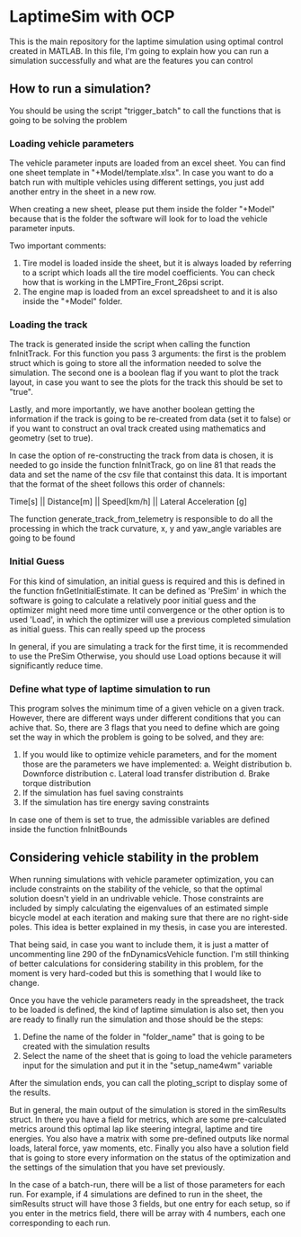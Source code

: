 # LaptimeSim with OCP

This is the main repository for the laptime simulation using optimal control created in MATLAB. In this file, I'm going to explain how you can run a simulation successfully 
and what are the features you can control

## How to run a simulation?

You should be using the script "trigger_batch" to call the functions that is going 
to be solving the problem

### Loading vehicle parameters 

The vehicle parameter inputs are loaded from an excel sheet. You can find one sheet 
template in "+Model/template.xlsx". In case you want to do a batch run with multiple
vehicles using different settings, you just add another entry in the sheet in a new
row.

When creating a new sheet, please put them inside the folder "+Model" because that
is the folder the software will look for to load the vehicle parameter inputs.

Two important comments:

1. Tire model is loaded inside the sheet, but it is always loaded by referring to 
a script which loads all the tire model coefficients. You can check how that is working
in the LMPTire_Front_26psi script.
2. The engine map is loaded from an excel spreadsheet to and it is also inside the 
"+Model" folder.

### Loading the track

The track is generated inside the script when calling the function fnInitTrack. For 
this function you pass 3 arguments: the first is the problem struct which is going 
to store all the information needed to solve the simulation. The second one is a 
boolean flag if you want to plot the track layout, in case you want to see the plots for the
track this should be set to "true". 

Lastly, and more importantly, we have another boolean getting the
information if the track is going to be re-created from data (set it to false) or
if you want to construct an oval track created using mathematics and geometry 
(set to true). 

In case the option of re-constructing the track from data is chosen, it is needed 
to go inside the function fnInitTrack, go on line 81 that reads the data and set
the name of the csv file that containst this data. It is important that the format
of the sheet follows this order of channels:

Time[s] || Distance[m] || Speed[km/h] || Lateral Acceleration [g]

The function generate_track_from_telemetry is responsible to do all the processing
in which the track curvature, x, y and yaw_angle variables are going to be found

### Initial Guess

For this kind of simulation, an initial guess is required and this is defined in the function
fnGetInitialEstimate. It can be defined as 'PreSim' in which the software is going to calculate
a relatively poor initial guess and the optimizer might need more time until convergence or the
other option is to used 'Load', in which the optimizer will use a previous completed simulation
as initial guess. This can really speed up the process

In general, if you are simulating a track for the first time, it is recommended to use the PreSim
Otherwise, you should use Load options because it will significantly reduce time.

### Define what type of laptime simulation to run

This program solves the minimum time of a given vehicle on a given track. However,
there are different ways under different conditions that you can achive that. So,
there are 3 flags that you need to define which are going set the way in which the 
problem is going to be solved, and they are:
   1. If you would like to optimize vehicle parameters, and for the moment those are
the parameters we have implemented:
      a. Weight distribution
      b. Downforce distribution
      c. Lateral load transfer distribution
      d. Brake torque distribution
   2. If the simulation has fuel saving constraints
   3. If the simulation has tire energy saving constraints

In case one of them is set to true, the admissible variables are defined inside the
function fnInitBounds

## Considering vehicle stability in the problem

When running simulations with vehicle parameter optimization, you can include
constraints on the stability of the vehicle, so that the optimal solution doesn't
yield in an undrivable vehicle. Those constraints are included by
simply calculating the eigenvalues of an estimated simple bicycle model at each
iteration and making sure that there are no right-side poles. This idea is better
explained in my thesis, in case you are interested.

That being said, in case you want to include them, it is just a matter of uncommenting line 290 
of the fnDynamicsVehicle function. I'm still thinking of better calculations for 
considering stability in this problem, for the moment is very hard-coded but this 
is something that I would like to change.

Once you have the vehicle parameters ready in the spreadsheet, the track to be loaded 
is defined, the kind of laptime simulation is also set, then you are ready to finally
run the simulation and those should be the steps:

1. Define the name of the folder in "folder_name" that is going to be created
   with the simulation results
2. Select the name of the sheet that is going to load the vehicle parameters input 
   for the simulation and put it in the "setup_name4wm" variable 

After the simulation ends, you can call the ploting_script to display some of the results.

But in general, the main output of the simulation is stored in the simResults struct.
In there you have a field for metrics, which are some pre-calculated metrics around 
this optimal lap like steering integral, laptime and tire energies. You also have 
a matrix with some pre-defined outputs like normal loads, lateral force, yaw moments, etc.
Finally you also have a solution field that is going to store every information on 
the status of the optimization and the settings of the simulation that you have set
previously. 

In the case of a batch-run, there will be a list of those parameters for each run. 
For example, if 4 simulations are defined to run in the sheet, the simResults struct 
will have those 3 fields, but one entry for each setup, so if you enter in the metrics 
field, there will be array with 4 numbers, each one corresponding to each run.